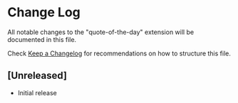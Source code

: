 # Change Log

All notable changes to the "quote-of-the-day" extension will be documented in this file.

Check [Keep a Changelog](http://keepachangelog.com/) for recommendations on how to structure this file.

## [Unreleased]

- Initial release